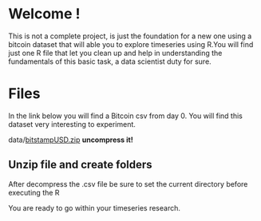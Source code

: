 # Welcome !

This is not a complete project, is just the foundation for a new one using a bitcoin dataset that will able you to explore timeseries using R.You will find just one R file that let you clean up and help in understanding the fundamentals of this basic task, a data scientist duty for sure.


# Files

In the link below you will find a Bitcoin csv from day 0. You will find this dataset very interesting to experiment.

data/[bitstampUSD.zip](https://github.com/josvaler/btndataframe/blob/master/data/bitstampUSD.zip "bitstampUSD.zip") **uncompress it!**

## Unzip file and create folders

After decompress the .csv file be sure to set the current directory before executing the R

You are ready to go within your timeseries research.  


